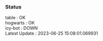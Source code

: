 ### Status


table : OK  
hogwarts : OK  
icy-bot : DOWN  
Latest Update : 2023-06-25 15:08:01.069931
